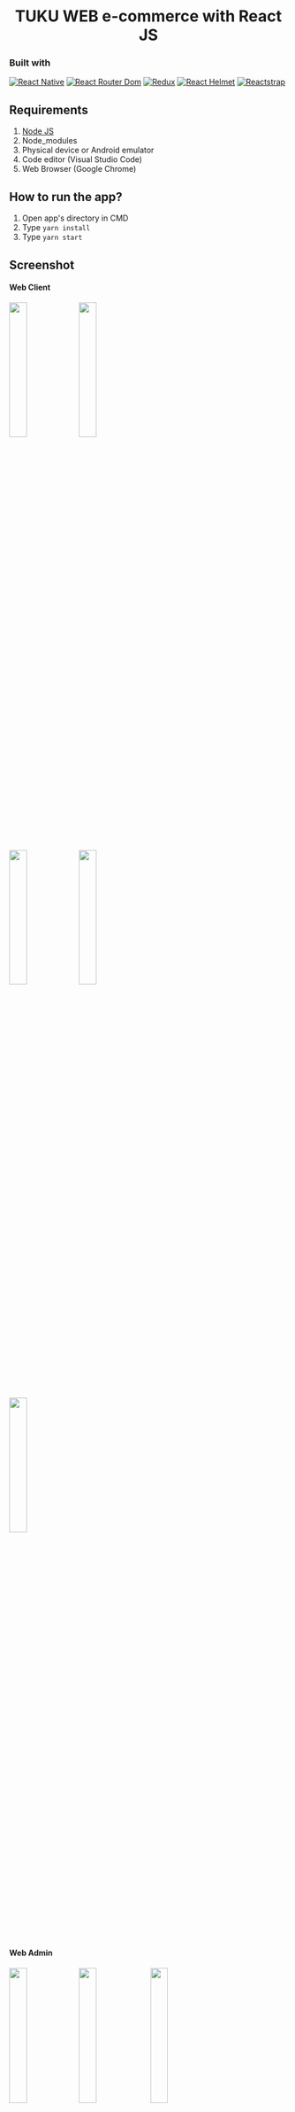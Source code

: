 <h1 align="center">TUKU WEB e-commerce with React JS</h1>

<h3 align="center>Shop with TUKU! shop with trusted store around the world with just touch in your hand</h3>

TUKU is an e-commerce web that serve you simple, intuitive and great user experience with responsive display on desktop/pc and phone/tablet

## Built with
[![React Native](https://img.shields.io/badge/React_Native-0.63.3-blue.svg?style=rounded-square)](https://reactnative.dev/)
[![React Router Dom](https://img.shields.io/badge/React%20Router%20Dom-v5.2.0-orange)](https://reactrouter.com/)
[![Redux](https://img.shields.io/badge/Redux-v4.0.5-purple.svg?style=rounded-square)](https://redux.js.org/)
[![React Helmet](https://img.shields.io/badge/React%20Helmet-v6.1.0-green)](https://www.npmjs.com/package/react-helmet)
[![Reactstrap](https://img.shields.io/badge/Reactstrap-v8.5.1-orange)](https://reactstrap.github.io/)

## Requirements
1. <a href="https://nodejs.org/en/download/">Node JS</a>
2. Node_modules
3. Physical device or Android emulator
4. Code editor (Visual Studio Code)
5. Web Browser (Google Chrome)

## How to run the app?
1. Open app's directory in CMD
2. Type `yarn install`
3. Type `yarn start`

## Screenshot
<h4>Web Client</h4>
<img src='https://drive.google.com/uc?id=1GNx7PlZfEqqUdwh7F0ASuCfoq1GJJRW3' width='25%'><img src='https://drive.google.com/uc?id=1K-0UgxmpfMNS1wSU5P5te7_u9QoP4fnB' width='25%'>

<img src='https://drive.google.com/uc?id=1eNbEQUXqYy66OkPsQ8GmGnKl5m99zO4l' width='25%'><img src='https://drive.google.com/uc?id=10Rsar3dRSNaMCR8jzl_vPUkjQhyszlni' width='25%'>

<img src='https://drive.google.com/uc?id=13Oe16afdVQ6AB6Pl_nVOENgf8xEBFEje' width='25%'>


<h4>Web Admin</h4>
<img src='https://drive.google.com/uc?id=17L6cW5iA10dlCw2nTNGM5weDHnoS1zH_' width='25%'><img src='https://drive.google.com/uc?id=1X-ajOV71ivu79UgzCj0TtI6aMhzTrY8v' width='25%'>

<img src='https://drive.google.com/uc?id=1tRbtENgV6PBxdNkiCSjyqTRSyt6H4Oay' width='25%'>


<h4>Web Mobile</h4>
<img src='https://drive.google.com/uc?id=1wY9YkLhovYSNbh0UQ1Q570knlfMMRMMg' width='25%'> <img src='https://drive.google.com/uc?id=1wb7Q2aYpQEJg7_LVLdgmddHFH6n7M6c4' width='25%'> <img src='https://drive.google.com/uc?id=1wTpe9h6doMcVP5xwM9sUVIq_b8WwjXN0' width='25%'> <img src='https://drive.google.com/uc?id=1wAkIG266b3iu-so9b4zUwK0HC6y0a-tp' width='25%'> <img src='https://drive.google.com/uc?id=1wF7tMwc03-c8I5yC0IYlI4F5WRDzoDJn' width='25%'>

